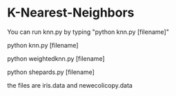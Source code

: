 # K-Nearest-Neighbors
You can run knn.py by typing "python knn.py [filename]"

python knn.py [filename]

python weightedknn.py [filename]

python shepards.py [filename]

the files are iris.data and newecolicopy.data
